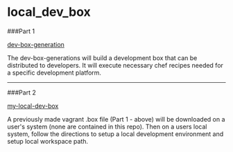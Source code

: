 # local_dev_box

###Part 1

[dev-box-generation](https://github.com/stelligent/stelligent_commons/tree/master/local_dev_box/dev-box-generation)

The dev-box-generations will build a development box that can be distributed to developers. It will execute necessary chef recipes needed for a specific development platform.

--------------------------------------------------------------

###Part 2

[my-local-dev-box](https://github.com/stelligent/stelligent_commons/tree/master/local_dev_box/my-local-dev-box)

A previously made vagrant .box file (Part 1 - above) will be downloaded on a user's system (none are contained in this repo). Then on a users local system, follow the directions to setup a local development environment and setup local workspace path.


